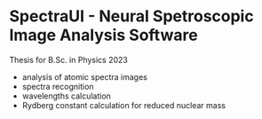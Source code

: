 # SpectraUI - Neural Spetroscopic Image Analysis Software

Thesis for B.Sc. in Physics 2023

- analysis of atomic spectra images
- spectra recognition
- wavelengths calculation
- Rydberg constant calculation for reduced nuclear mass
